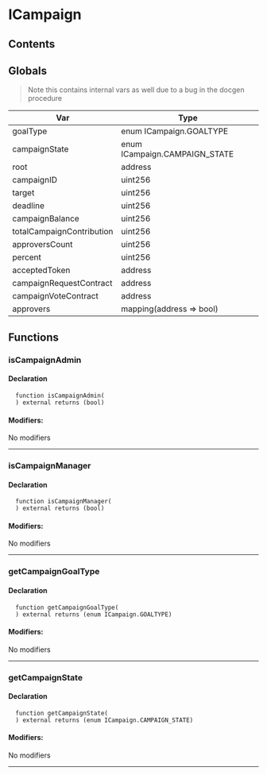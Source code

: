 # ICampaign





## Contents
<!-- START doctoc -->
<!-- END doctoc -->

## Globals

> Note this contains internal vars as well due to a bug in the docgen procedure

| Var | Type |
| --- | --- |
| goalType | enum ICampaign.GOALTYPE |
| campaignState | enum ICampaign.CAMPAIGN_STATE |
| root | address |
| campaignID | uint256 |
| target | uint256 |
| deadline | uint256 |
| campaignBalance | uint256 |
| totalCampaignContribution | uint256 |
| approversCount | uint256 |
| percent | uint256 |
| acceptedToken | address |
| campaignRequestContract | address |
| campaignVoteContract | address |
| approvers | mapping(address => bool) |



## Functions

### isCampaignAdmin


#### Declaration
```solidity
  function isCampaignAdmin(
  ) external returns (bool)
```

#### Modifiers:
No modifiers


---  
### isCampaignManager


#### Declaration
```solidity
  function isCampaignManager(
  ) external returns (bool)
```

#### Modifiers:
No modifiers


---  
### getCampaignGoalType


#### Declaration
```solidity
  function getCampaignGoalType(
  ) external returns (enum ICampaign.GOALTYPE)
```

#### Modifiers:
No modifiers


---  
### getCampaignState


#### Declaration
```solidity
  function getCampaignState(
  ) external returns (enum ICampaign.CAMPAIGN_STATE)
```

#### Modifiers:
No modifiers


---  


